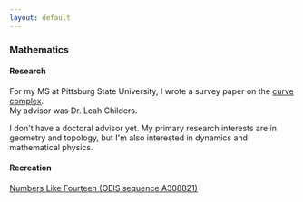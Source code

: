 ```yaml
---
layout: default
---
```


### Mathematics

#### Research

For my MS at Pittsburg State University, I wrote a survey paper on the [curve complex](https://en.wikipedia.org/wiki/Curve_complex). <br/> My advisor was Dr. Leah Childers.

I don't have a doctoral advisor yet. My primary research interests are in geometry and topology, but I'm also interested in dynamics and mathematical physics.

#### Recreation

[Numbers Like Fourteen (OEIS sequence A308821)](./nlfourteen.html)


